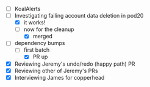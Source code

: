 * [ ] KoalAlerts
* [ ] Investigating failing account data deletion in pod20
  * [x] it works!
  * [ ] now for the cleanup
    * [x] merged
* [ ] dependency bumps
  * [ ] first batch
    * [x] PR up
* [x] Reviewing Jeremy's undo/redo (happy path) PR
* [x] Reviewing other of Jeremy's PRs
* [x] Interviewing James for copperhead

